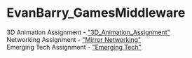 # EvanBarry_GamesMiddleware  
3D Animation Assignment - ["3D_Animation_Assignment"](https://github.com/Evan-Barry/EvanBarry_GamesMiddleware/tree/main/3D_Animation_Assignment)  
Networking Assignment - ["Mirror Networking"](https://github.com/Evan-Barry/EvanBarry_GamesMiddleware/tree/main/Mirror%20Networking)  
Emerging Tech Assignment - ["Emerging Tech"](https://github.com/Evan-Barry/EvanBarry_GamesMiddleware/tree/main/Emerging%20Tech)  
